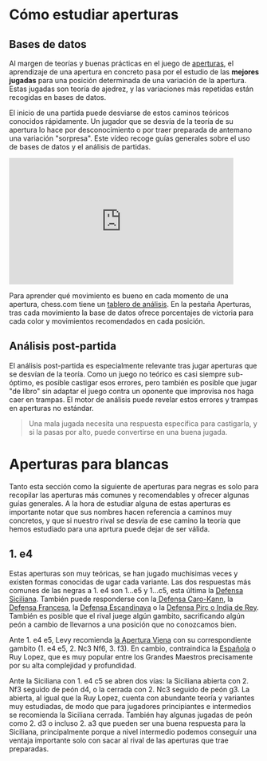 # Cómo estudiar aperturas

## Bases de datos

Al margen de teorías y buenas prácticas en el juego de [aperturas](Conceptos/apertura), el aprendizaje de una apertura en concreto pasa por el estudio de las **mejores jugadas** para una posición determinada de una variación de la apertura. Estas jugadas son teoría de ajedrez, y las variaciones más repetidas están recogidas en bases de datos.

El inicio de una partida puede desviarse de estos caminos teóricos conocidos rápidamente. Un jugador que se desvía de la teoría de su apertura lo hace por desconocimiento o por traer preparada de antemano una variación "sorpresa". Este vídeo recoge guías generales sobre el uso de bases de datos y el análisis de partidas.

<iframe width="450" height="253" src="https://www.youtube.com/embed/6IegDENuxU4" title="How To Learn & Study Chess Openings" frameborder="0" allow="accelerometer; autoplay; clipboard-write; encrypted-media; gyroscope; picture-in-picture" allowfullscreen></iframe>

Para aprender qué movimiento es bueno en cada momento de una apertura, chess.com tiene un [tablero de análisis](https://www.chess.com/analysis). En la pestaña Aperturas, tras cada movimiento la base de datos ofrece porcentajes de victoria para cada color y movimientos recomendados en cada posición.

## Análisis post-partida

El análisis post-partida es especialmente relevante tras jugar aperturas que se desvían de la teoría. Como un juego no teórico es casi siempre sub-óptimo, es posible castigar esos errores, pero también es posible que jugar "de libro" sin adaptar el juego contra un oponente que improvisa nos haga caer en trampas. El motor de análisis puede revelar estos errores y trampas en aperturas no estándar.

> Una mala jugada necesita una respuesta específica para castigarla, y si la pasas por alto, puede convertirse en una buena jugada. 

# Aperturas para blancas
Tanto esta sección como la siguiente de aperturas para negras es solo para recopilar las aperturas más comunes y recomendables y ofrecer algunas guías generales. A la hora de estudiar alguna de estas aperturas es importante notar que sus nombres hacen referencia a caminos muy concretos, y que si nuestro rival se desvía de ese camino la teoría que hemos estudiado para una aprtura puede dejar de ser válida.
## 1. e4
Estas aperturas son muy teóricas, se han jugado muchísimas veces y existen formas conocidas de ugar cada variante. Las dos respuestas más comunes de las negras a 1. e4 son 1...e5 y 1...c5, esta última la [Defensa Siciliana](https://www.chess.com/openings/Sicilian-Defense). También puede responderse con la[ Defensa Caro-Kann](https://www.chess.com/openings/Caro-Kann-Defense), la [Defensa Francesa](https://www.chess.com/openings/French-Defense), la [Defensa Escandinava](https://www.chess.com/openings/Scandinavian-Defense) o la [Defensa Pirc o India de Rey](https://www.chess.com/openings/Pirc-Defense-2.d4-Nf6). También es posible que el rival juege algún gambito, sacrificando algún peón a cambio de llevarnos a una posición que no conozcamos bien.

Ante 1. e4 e5, Levy recomienda [la Apertura Viena](https://www.chess.com/openings/Vienna-Game) con su correspondiente gambito (1. e4 e5, 2. Nc3 Nf6, 3. f3). En cambio, contraindica la [Española](https://www.chess.com/openings/Ruy-Lopez-Opening) o Ruy Lopez, que es muy popular entre los Grandes Maestros precisamente por su alta complejidad y profundidad.

Ante la Siciliana con 1. e4 c5 se abren dos vías: la Siciliana abierta con 2. Nf3 seguido de peón d4, o la cerrada con 2. Nc3 seguido de peón g3. La abierta, al igual que la Ruy Lopez, cuenta con abundante teoría y variantes muy estudiadas, de modo que para jugadores principiantes e intermedios se recomienda la Siciliana cerrada. También hay algunas jugadas de peón como 2. d3 o incluso 2. a3 que pueden ser una buena respuesta para la Siciliana, principalmente porque a nivel intermedio podemos conseguir una ventaja importante solo con sacar al rival de las aperturas que trae preparadas.
